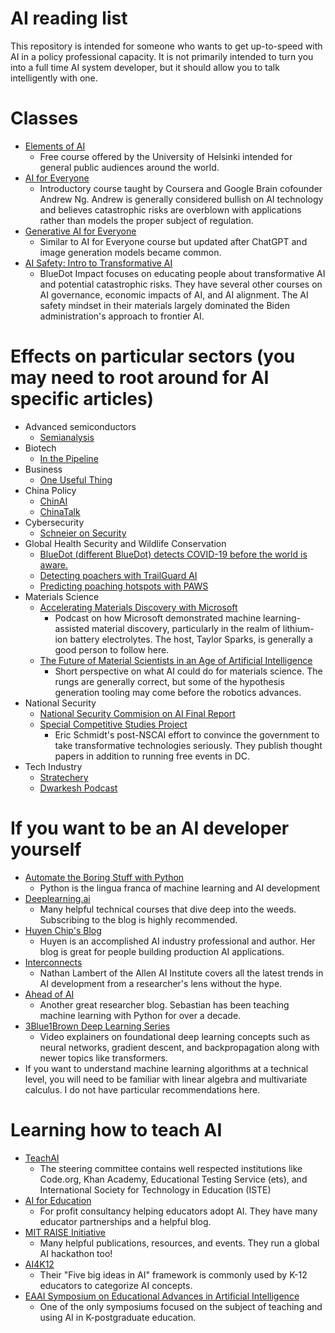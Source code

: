 # AI reading list
This repository is intended for someone who wants to get up-to-speed with AI in a policy professional capacity. It is not primarily intended to turn you into a full time AI system developer, but it should allow you to talk intelligently with one.

# Classes
* [Elements of AI](https://www.elementsofai.com/)
    * Free course offered by the University of Helsinki intended for general public audiences around the world.
* [AI for Everyone](https://www.deeplearning.ai/courses/ai-for-everyone/)
    * Introductory course taught by Coursera and Google Brain cofounder Andrew Ng. Andrew is generally considered bullish on AI technology and believes catastrophic risks are overblown with applications rather than models the proper subject of regulation. 
* [Generative AI for Everyone](https://www.deeplearning.ai/courses/generative-ai-for-everyone/)
    * Similar to AI for Everyone course but updated after ChatGPT and image generation models became common.
* [AI Safety: Intro to Transformative AI](https://aisafetyfundamentals.com/intro-to-tai/)
    * BlueDot Impact focuses on educating people about transformative AI and potential catastrophic risks. They have several other courses on AI governance, economic impacts of AI, and AI alignment. The AI safety mindset in their materials largely dominated the Biden administration's approach to frontier AI.

# Effects on particular sectors (you may need to root around for AI specific articles)
* Advanced semiconductors
    * [Semianalysis](https://semianalysis.com/)
* Biotech
    * [In the Pipeline](https://www.science.org/blogs/pipeline)
* Business
    * [One Useful Thing](https://www.oneusefulthing.org/)  
* China Policy
    * [ChinAI](https://chinai.substack.com/)
    * [ChinaTalk](https://www.chinatalk.media/)
* Cybersecurity 
    * [Schneier on Security](https://www.schneier.com/)
* Global Health Security and Wildlife Conservation
    * [BlueDot (different BlueDot) detects COVID-19 before the world is aware.](https://aws.amazon.com/solutions/case-studies/bluedot/)
    * [Detecting poachers with TrailGuard AI](https://globalconservation.org/trailguard-ai)
    * [Predicting poaching hotspots with PAWS](https://seas.harvard.edu/news/2020/06/preventing-poaching)
* Materials Science
    * [Accelerating Materials Discovery with Microsoft](https://podcasts.apple.com/us/podcast/accelerating-materials-discovery-with-microsoft/id1448663986?i=1000654914768)
        * Podcast on how Microsoft demonstrated machine learning-assisted material discovery, particularly in the realm of lithium-ion battery electrolytes. The host, Taylor Sparks, is generally a good person to follow here.
    * [The Future of Material Scientists in an Age of Artificial Intelligence](https://advanced.onlinelibrary.wiley.com/doi/full/10.1002/advs.202401401)
        * Short perspective on what AI could do for materials science. The rungs are generally correct, but some of the hypothesis generation tooling may come before the robotics advances.  
* National Security
    * [National Security Commision on AI Final Report](https://reports.nscai.gov/final-report/)
    * [Special Competitive Studies Project](https://www.scsp.ai/)
        * Eric Schmidt's post-NSCAI effort to convince the government to take transformative technologies seriously. They publish thought papers in addition to running free events in DC.
* Tech Industry
    * [Stratechery](https://stratechery.com/)
    * [Dwarkesh Podcast](https://www.dwarkesh.com/)
    
# If you want to be an AI developer yourself
* [Automate the Boring Stuff with Python](https://automatetheboringstuff.com/)
    * Python is the lingua franca of machine learning and AI development
* [Deeplearning.ai](https://www.deeplearning.ai/)
    * Many helpful technical courses that dive deep into the weeds. Subscribing to the blog is highly recommended.
* [Huyen Chip's Blog](https://huyenchip.com/blog/)
    * Huyen is an accomplished AI industry professional and author. Her blog is great for people building production AI applications.
* [Interconnects](https://www.interconnects.ai/)
    * Nathan Lambert of the Allen AI Institute covers all the latest trends in AI development from a researcher's lens without the hype.
* [Ahead of AI](https://sebastianraschka.com/)
    * Another great researcher blog. Sebastian has been teaching machine learning with Python for over a decade.
* [3Blue1Brown Deep Learning Series](https://www.youtube.com/playlist?list=PLZHQObOWTQDNU6R1_67000Dx_ZCJB-3pi)
    * Video explainers on foundational deep learning concepts such as neural networks, gradient descent, and backpropagation along with newer topics like transformers.
* If you want to understand machine learning algorithms at a technical level, you will need to be familiar with linear algebra and multivariate calculus. I do not have particular recommendations here. 

# Learning how to teach AI
* [TeachAI](https://www.teachai.org/)
    * The steering committee contains well respected institutions like Code.org, Khan Academy, Educational Testing Service (ets), and International Society for Technology in Education (ISTE) 
* [AI for Education](https://www.aiforeducation.io/)
    * For profit consultancy helping educators adopt AI. They have many educator partnerships and a helpful blog. 
* [MIT RAISE Initiative](https://raise.mit.edu/)
    * Many helpful publications, resources, and events. They run a global AI hackathon too!
* [AI4K12](https://ai4k12.org/)
    * Their "Five big ideas in AI" framework is commonly used by K-12 educators to categorize AI concepts.
* [EAAI Symposium on Educational Advances in Artificial Intelligence](https://eaai-conf.github.io/)
    * One of the only symposiums focused on the subject of teaching and using AI in K-postgraduate education.
